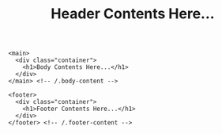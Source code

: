 <!DOCTYPE html>
<html lang="en">

<head>
  <meta charset="UTF-8">
  <meta name="viewport" content="width=device-width, initial-scale=1.0">
  <title>Document</title>
  
  <link rel="stylesheet" href="/assets/css/style.css">
  <link rel="stylesheet" href="/lib/icomoon/style.css">
  <link rel="stylesheet" href="/lib/swiper/swiper-bundle.min.css">

</head>

<body>
  <div class="site-wrapper">
    <header>
      <div class="container">
        <h1> Header Contents Here...</h1>
      </div>
    </header> <!-- /.header-content -->

    <main>
      <div class="container">
        <h1>Body Contents Here...</h1>
      </div>
    </main> <!-- /.body-content -->

    <footer>
      <div class="container">
        <h1>Footer Contents Here...</h1>
      </div>
    </footer> <!-- /.footer-content -->

  </div> <!-- /.site-wrapper -->

</body>

<script src="/lib/jquery.min.js"></script>
<script src="/lib/swiper/swiper-bundle.min.js"></script>
<script src="/assets/js/main.js"></script>

</html>
